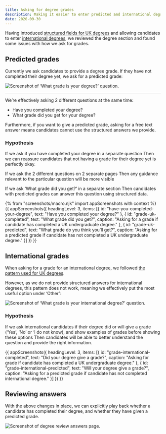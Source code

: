 ```yaml
---
title: Asking for degree grades
description: Making it easier to enter predicted and international degree grades.
date: 2020-09-30
---
```


Having introduced [structured fields for UK degrees](/apply-for-teacher-training/structured-data-for-degrees/) and allowing candidates to enter [international degrees](/apply-for-teacher-training/international-candidates/#international-qualifications), we reviewed the degree section and found some issues with how we ask for grades.

## Predicted grades

Currently we ask candidates to provide a degree grade. If they have not completed their degree yet, we ask for a predicted grade:

![Screenshot of ‘What grade is your degree?’ question.](what-grade-is-your-uk-degree.png "This option appears after an ‘or’ divider, and with a list of grades above it. Candidates might infer from this that not having a degree yet is considered a lesser option.")

* * *

We’re effectively asking 2 different questions at the same time:

* Have you completed your degree?
* What grade did you get for your degree?

Furthermore, if you want to give a predicted grade, asking for a free text answer means candidates cannot use the structured answers we provide.

### Hypothesis

If we ask if you have completed your degree in a separate question
Then we can reassure candidates that not having a grade for their degree yet is perfectly okay.

If we ask the 2 different questions on 2 separate pages
Then any guidance relevant to the particular question will be more visible

If we ask ‘What grade did you get?’ in a separate section
Then candidates with predicted grades can answer this question using structured data.

{% from "screenshots/macro.njk" import appScreenshots with context %}
{{ appScreenshots({
  headingLevel: 3,
  items: [{
    id: "have-you-completed-your-degree",
    text: "Have you completed your degree?"
  }, {
    id: "grade-uk-completed",
    text: "What grade did you get?",
    caption: "Asking for a grade if candidate has completed a UK undergraduate degree."
  }, {
    id: "grade-uk-predicted",
    text: "What grade do you think you’ll get?",
    caption: "Asking for a predicted grade if candidate has not completed a UK undergraduate degree."
  }]
}) }}

## International grades

When asking for a grade for an international degree, we followed [the pattern used for UK degrees](/apply-for-teacher-training/structured-data-for-degrees/#what-grade-is-your-degree-baccalaureates).

However, as we do not provide structured answers for international degrees, this pattern does not work, meaning we effectively put the most useful option under ‘Other’:

![Screenshot of ‘What grade is your international degree?’ question.](what-grade-is-your-international-degree.png)

### Hypothesis

If we ask international candidates if their degree did or will give a grade (‘Yes’, ‘No’ or ‘I do not know), and show examples of grades before showing these options
Then candidates will be able to better understand the question and provide the right information.

{{ appScreenshots({
  headingLevel: 3,
  items: [{
    id: "grade-international-completed",
    text: "Did your degree give a grade?",
    caption: "Asking for grade if candidate has completed a UK undergraduate degree."
  }, {
    id: "grade-international-predicted",
    text: "Will your degree give a grade?",
    caption: "Asking for a predicted grade if candidate has not completed international degree."
  }]
}) }}

## Reviewing answers

With the above changes in place, we can explicitly play back whether a candidate has completed their degree, and whether they have given a predicted grade.

![Screenshot of degree review answers page.](review-answers.png)
